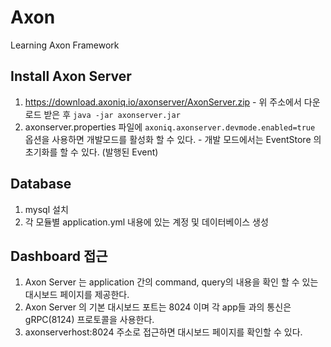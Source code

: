 # Axon
Learning Axon Framework 

## Install Axon Server 
  1. https://download.axoniq.io/axonserver/AxonServer.zip
    - 위 주소에서 다운로드 받은 후 `java -jar axonserver.jar` 
  2. axonserver.properties 파일에 `axoniq.axonserver.devmode.enabled=true` 옵션을 사용하면 개발모드를 활성화 할 수 있다.
    - 개발 모드에서는 EventStore 의 초기화를 할 수 있다. (발행된 Event)
    
## Database
  1. mysql 설치
  2. 각 모듈별 application.yml 내용에 있는 계정 및 데이터베이스 생성
  
## Dashboard 접근
  1. Axon Server 는 application 간의 command, query의 내용을 확인 할 수 있는 대시보드 페이지를 제공한다.
  2. Axon Server 의 기본 대시보드 포트는 8024 이며 각 app들 과의 통신은 gRPC(8124) 프로토콜을 사용한다.
  3. axonserverhost:8024 주소로 접근하면 대시보드 페이지를 확인할 수 있다.
